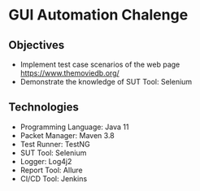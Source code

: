 # GUI Automation Chalenge

## Objectives
- Implement test case scenarios of the web page https://www.themoviedb.org/
- Demonstrate the knowledge of SUT Tool: Selenium

## Technologies
- Programming Language: Java 11
- Packet Manager: Maven 3.8
- Test Runner: TestNG 
- SUT Tool: Selenium
- Logger: Log4j2
- Report Tool: Allure
- CI/CD Tool: Jenkins
